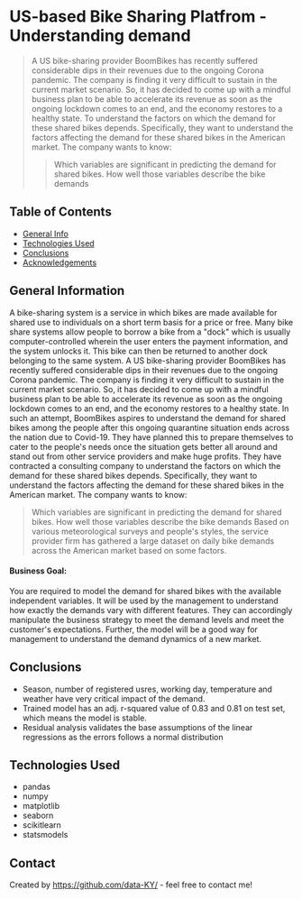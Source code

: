 # US-based Bike Sharing Platfrom - Understanding demand
> A US bike-sharing provider BoomBikes has recently suffered considerable dips in their revenues due to the ongoing Corona pandemic. The company is finding it very difficult to sustain in the current market scenario. So, it has decided to come up with a mindful business plan to be able to accelerate its revenue as soon as the ongoing lockdown comes to an end, and the economy restores to a healthy state. To understand the factors on which the demand for these shared bikes depends. Specifically, they want to understand the factors affecting the demand for these shared bikes in the American market. The company wants to know:
>> Which variables are significant in predicting the demand for shared bikes.
>> How well those variables describe the bike demands

## Table of Contents
* [General Info](#general-information)
* [Technologies Used](#technologies-used)
* [Conclusions](#conclusions)
* [Acknowledgements](#acknowledgements)

<!-- You can include any other section that is pertinent to your problem -->

## General Information
A bike-sharing system is a service in which bikes are made available for shared use to individuals on a short term basis for a price or free. Many bike share systems allow people to borrow a bike from a "dock" which is usually computer-controlled wherein the user enters the payment information, and the system unlocks it. This bike can then be returned to another dock belonging to the same system.
A US bike-sharing provider BoomBikes has recently suffered considerable dips in their revenues due to the ongoing Corona pandemic. The company is finding it very difficult to sustain in the current market scenario. So, it has decided to come up with a mindful business plan to be able to accelerate its revenue as soon as the ongoing lockdown comes to an end, and the economy restores to a healthy state. 
In such an attempt, BoomBikes aspires to understand the demand for shared bikes among the people after this ongoing quarantine situation ends across the nation due to Covid-19. They have planned this to prepare themselves to cater to the people's needs once the situation gets better all around and stand out from other service providers and make huge profits.
They have contracted a consulting company to understand the factors on which the demand for these shared bikes depends. Specifically, they want to understand the factors affecting the demand for these shared bikes in the American market. The company wants to know:
> Which variables are significant in predicting the demand for shared bikes.
> How well those variables describe the bike demands
Based on various meteorological surveys and people's styles, the service provider firm has gathered a large dataset on daily bike demands across the American market based on some factors. 

#### Business Goal:
You are required to model the demand for shared bikes with the available independent variables. It will be used by the management to understand how exactly the demands vary with different features. They can accordingly manipulate the business strategy to meet the demand levels and meet the customer's expectations. Further, the model will be a good way for management to understand the demand dynamics of a new market. 

<!-- You don't have to answer all the questions - just the ones relevant to your project. -->

## Conclusions
- Season, number of registered usres, working day, temperature and weather have very critical impact of the demand. 
- Trained model has an adj. r-squared value of 0.83 and 0.81 on test set, which means the model is stable.
- Residual analysis validates the base assumptions of the linear regressions as the errors follows a normal distribution

<!-- You don't have to answer all the questions - just the ones relevant to your project. -->

## Technologies Used
- pandas
- numpy
- matplotlib
- seaborn
- scikitlearn
- statsmodels

<!-- As the libraries versions keep on changing, it is recommended to mention the version of library used in this project -->

## Contact
Created by https://github.com/data-KY/ - feel free to contact me!


<!-- Optional -->
<!-- ## License -->
<!-- This project is open source and available under the [... License](). -->

<!-- You don't have to include all sections - just the one's relevant to your project -->

